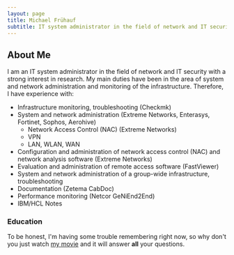 ```yaml
---
layout: page
title: Michael Frühauf
subtitle: IT system administrator in the field of network and IT security, M.Sc. in Applied IT Security
---
```


## About Me
I am an IT system administrator in the field of network and IT security with a strong interest in research. My main duties have been in the area of system and network administration and monitoring of the infrastructure.
Therefore, I have experience with:
- Infrastructure monitoring, troubleshooting (Checkmk)
- System and network administration (Extreme Networks, Enterasys, Fortinet, Sophos, Aerohive)
  - Network Access Control (NAC) (Extreme Networks)
  - VPN
  - LAN, WLAN, WAN
- Configuration and administration of network access control (NAC) and network analysis software (Extreme Networks)
- Evaluation and administration of remote access software (FastViewer)
- System and network administration of a group-wide infrastructure, troubleshooting
- Documentation (Zetema CabDoc)
- Performance monitoring (Netcor GeNiEnd2End)
- IBM/HCL Notes


### Education

To be honest, I'm having some trouble remembering right now, so why don't you just watch [my movie](https://en.wikipedia.org/wiki/The_Princess_Bride_%28film%29) and it will answer **all** your questions.